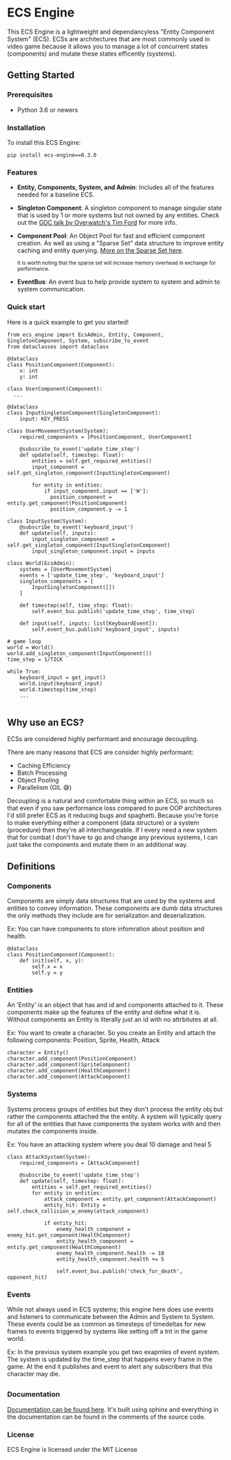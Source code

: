 # ECS Engine
This ECS Engine is a lightweight and dependancyless "Entity Component System" (ECS). ECSs are architectures that are most commonly used in video game because it allows you to manage a lot of concurrent states (components) and mutate these states efficently (systems).  

## Getting Started
### Prerequisites
* Python 3.6 or newers
  
### Installation
To install this ECS Engine: 
```
pip install ecs-engine==0.3.0
```

### Features
* **Entity, Components, System, and Admin**: Includes all of the features needed for a baseline ECS.
* **Singleton Component**: A singleton component to manage singular state that is used by 1 or more systems but not owned by any entities. Check out the [GDC talk by Overwatch's Tim Ford](https://www.youtube.com/watch?v=W3aieHjyNvw) for more info.
* **Component Pool**: An Object Pool for fast and efficient component creation. As well as using a "Sparse Set" data structure to improve entity caching and entity querying. [More on the Sparse Set here](https://stackoverflow.com/questions/23721645/designs-of-an-entity-component-system).

  <sub>It is worth noting that the sparse set will increase memory overhead in exchange for performance.<sub>
* **EventBus**: An event bus to help provide system to system and admin to system communication.


### Quick start
Here is a quick example to get you started!
```
from ecs_engine import EcsAdmin, Entity, Component, SingletonComponent, System, subscribe_to_event
from dataclasses import dataclass

@dataclass
class PositionComponent(Component):
    x: int
    y: int

class UserComponent(Component):
  ...

@dataclass
class InputSingletonComponent(SingletonComponent):
    input: KEY_PRESS

class UserMovementSystem(System):
    required_components = [PositionComponent, UserComponent]

    @subscribe_to_event('update_time_step')
    def update(self, timestep: float):
        entities = self.get_required_entities()
        input_component = self.get_singleton_component(InputSingletonComponent)

        for entity in entities:
            if input_component.input == ['W']:
              position_component = entity.get_component(PositionComponent)
              position_component.y -= 1

class InputSystem(System):
    @subscribe_to_event('keyboard_input')
    def update(self, inputs):
        input_singleton_component = self.get_singleton_component(InputSingletonComponent)
        input_singleton_component.input = inputs

class World(EcsAdmin):
    systems = [UserMovementSystem]
    events = ['update_time_step', 'keyboard_input']
    singleton_components = [
        InputSingletonComponent([])
    ]

    def timestep(self, time_step: float):
        self.event_bus.publish('update_time_step', time_step)

    def input(self, inputs: list[KeyboardEvent]):
        self.event_bus.publish('keyboard_input', inputs)

# game loop
world = World()
world.add_singleton_component(InputComponent())
time_step = 1/TICK

while True:
    keyboard_input = get_input()
    world.input(keyboard_input)
    world.timestep(time_step)
    ...
            
```      
          
## Why use an ECS?
ECSs are considered highly performant and encourage decoupling. 

There are many reasons that ECS are consider highly performant:
* Caching Efficiency
* Batch Processing
* Object Pooling
* Parallelism (GIL :sweat_smile:)

Decoupling is a natural and comfortable thing within an ECS, so much so that even if you saw performance loss compared to pure OOP architectures I'd still prefer ECS as it reducing bugs and spaghetti. Because you're force to make everything either a component (data structure) or a system (procedure) then they're all interchangeable. If I every need a new system that for combat I don't have to go and change any previous systems, I can just take the components and mutate them in an additional way.

## Definitions
### Components
Components are simply data structures that are used by the systems and entities to convey information. These components are dumb data structures the only methods they include are for serialization and deserialization. 

Ex: You can have components to store infomration about position and health.
```
@dataclass
class PositionComponent(Component):
    def init(self, x, y):
        self.x = x
        self.y = y
```

### Entities
An 'Entity' is an object that has and id and components attached to it. These components make up the features of the entity and define what it is. Without components an Entity is literally just an id with no attrbitutes at all.

Ex: You want to create a character. So you create an Entity and attach the following components: Position, Sprite, Health, Attack
```
character = Entity()
character.add_component(PositionComponent)
character.add_component(SpriteComponent)
character.add_component(HealthComponent)
character.add_component(AttackComponent)
```

### Systems
Systems process groups of entities but they don't process the entity obj but rather the components attached the the entity. A system will typically query for all of the entities that have components the system works with and then mutates the components inside.

Ex: You have an attacking system where you deal 10 damage and heal 5
```
class AttackSystem(System):
    required_components = [AttackComponent]
  
    @subscribe_to_event('update_time_step')
    def update(self, timestep: float):
        entities = self.get_required_entities()
        for entity in entities:
            attack_component = entity.get_component(AttackComponent)
            entity_hit: Entity = self.check_collision_w_enemy(attack_component)
  
            if entity_hit:
                enemy_health_component = enemy_hit.get_component(HealthComponent)
                entity_health_component = entity.get_component(HealthComponent)
                enemy_health_component.health -= 10
                entity_health_component.health += 5
  
                self.event_bus.publish('check_for_death', opponent_hit)
```

### Events
While not always used in ECS systems; this engine here does use events and listeners to communicate between the Admin and System to System. These events could be as common as timesteps of timedeltas for new frames to events triggered by systems like setting off a tnt in the game world.

Ex: In the previous system example you get two exapmles of event system. The system is updated by the time_step that happens every frame in the game. At the end it publishes and event to alert any subscribers that this character may die.

## 
### Documentation
[Documentation can be found here](https://jsimerly.github.io/ecs_engine/). It's built using sphinx and everything in the documentation can be found in the comments of the source code.

### License 
ECS Engine is licensed under the MIT License
